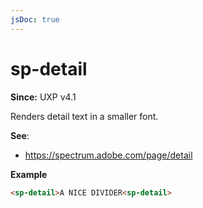 ```yaml
---
jsDoc: true
---
```

# sp-detail

**Since:** UXP v4.1

Renders detail text in a smaller font.

**See**:
- https://spectrum.adobe.com/page/detail

**Example**

```html
<sp-detail>A NICE DIVIDER<sp-detail>
```
